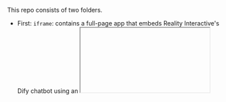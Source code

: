 This repo consists of two folders. 
- First: `iframe`: contains a full-page app that embeds Reality Interactive's Dify chatbot using an <iframe>.
- Second: `iframe-helper`: a `sidebar-app` that includes a button. When clicked, it redirects the user to the full-page app, pre-filled with the URL of the current Freshdesk ticket.


`Further Context for this project`: 
This project relies on the Freshworks Developer Kit (FDK)—an SDK provided by Freshworks for building Freshdesk custom apps. FDK can be somewhat finicky, so here are some key commands and notes for using it effectively:

| Command          | Description                            |
| ---------------- | -------------------------------------- |
| `fdk create app` | Scaffolds a new Freshdesk app          |
| `fdk run`        | Runs the app locally with live preview |
| `fdk validate`   | Validates the app’s structure/config   |
| `fdk pack`       | Packages the app for deployment        |
| `fdk pack -s`    | Same as above, but skips validation    |

`Running the App Locally`:
To test the app locally:
- 1. Run fdk run inside the app folder.
- 2. Navigate to https://realityinteractive.freshdesk.com.
- 3. Visit the Tickets section.
- 4. Append ?dev=true to the URL.
  - Example: https://realityinteractive.freshdesk.com/a/tickets/{yourticketnumber}?dev=true
  - This enables development mode and loads your custom app in Freshdesk.

`Important Note on Uploading Custom Apps`:
- You cannot upload a Freshdesk custom app by simply zipping the project folder. Instead:
  - Use fdk pack -s to package the app. This command:
    - Skips validation.
    - Creates a dist folder.
    - Outputs a zip file in the correct structure for uploading to Freshdesk.
- Make sure your manifest.json is correctly configured before packaging.

If you wish to learn more about creating applications in Freshdesk, I'd recommend reading through some of their documentation:
https://developers.freshworks.com/docs/tutorials/

https://developers.freshworks.com/docs/tutorials/foundations/hello/freshdesk/step-3/
